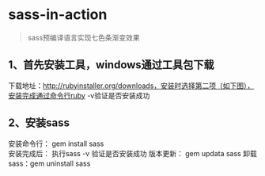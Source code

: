 # sass-in-action
> sass预编译语言实现七色条渐变效果

## 1、首先安装工具，windows通过工具包下载
下载地址：http://rubyinstaller.org/downloads，安装时选择第二项（如下图），安装完成通过命令行ruby -v验证是否安装成功

## 2、安装sass
安装命令行： gem install sass  
安装完成后： 执行sass -v 验证是否安装成功
版本更新： gem updata sass
卸载sass：gem uninstall sass

